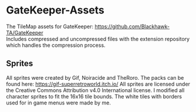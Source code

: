 # GateKeeper-Assets
The TileMap assets for GateKeeper: https://github.com/Blackhawk-TA/GateKeeper \
Includes compressed and uncompressed files with the extension repository which handles the compression process.

## Sprites

All sprites were created by Gif, Noiracide and TheRoro. The packs can be found here: https://gif-superretroworld.itch.io/
All sprites are licensed under the Creative Commons Attribution v4.0 International license.
I modified all character sprites to fit the 16x16 tile bounds. The white tiles with borders used for in game menus were made by me.
